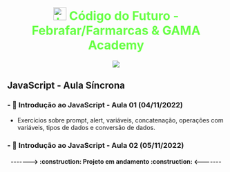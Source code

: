 <h1 align="center" style="color:#68ff46"><img src="https://codigodofuturo.corporate.gama.academy/wp-content/uploads/sites/41/2022/08/codigo-do-futuro-Favicon-150x150.png" alt="Logo Código do Futuro" width="30" height="30"> Código do Futuro - Febrafar/Farmarcas & GAMA Academy </h1>
<p align="center"><img src="http://img.shields.io/static/v1?label=STATUS&message=EM%20ANDAMENTO&color=GREEN&style=for-the-badge"/></p>

## JavaScript - Aula Síncrona

### - 📁 Introdução ao JavaScript - Aula 01 (04/11/2022)
* Exercícios sobre prompt, alert, variáveis, concatenação, operações com variáveis, tipos de dados e conversão de dados.

### - 📁 Introdução ao JavaScript - Aula 02 (05/11/2022)


<h4 align="center"> -------> :construction: Projeto em andamento :construction: <------- </h4>

<!--

'#68ff46'
## 🗂 Modules

### 1 Front-end

#### Class 01 | Agile Methodology
    -  Agile Methodology
    -  Tradicional model x Agile teams
    -  Agile Manifest
    -  What is Scrum?
    -  Scrum Roles
    -  Scrum Advantages
    -  Scrum: Rituals and Cerimonies
    -  Scrum: Artifacts
    -  Scrum Practices I
    -  Scrum Practices II
    -  Scrum: Backlog Refinement
    -  Kanban

#### Class 02 | GIT
    -  Presentation and introduction to the theme
    -  Installation and basic commands
    -  Github and Remote repository
    -  Branch and Merge
    -  Fork, Pull Request and Github Pages

#### Class 03 | Introduction to JavaScript
    -  Review Basic JavaScript
    -  Template String
    -  Ternary Operator
    -  Arrow Functions
    -  Arrays, Spread & Methods
    -  Objects Destructuring
    -  SPA, PWA, and Web Components
    -  Project

#### Class 04 | JavaScript Practice
    -  Explicar o conceito de infraestrutura como código
    -  O que existia antes da infraestrutura como código?
    -  2 paradigmas para a infraestrutura como código: 
        -  código imperativo vs código declarativo
    -  Ecossistema de ferramentas
        -  diferenças entre tecnologias 
        -  tecnologias que devemos conhecer
    -  O princípio da idempotência

#### Class 05 | Angular: Components
    -  O que é AWS CloudFormation?
    -  Como usar essa ferramenta?
    -  Onde usamos?
    -  Quem usa?
    -  Está na hora de praticar!

#### Class 06 | Angular: Properties and Events
    -  Integração de Classs 4 e 5

#### Class 07 | Angular: Directives
    -  O que é Ansible?
    -  Como usar essa ferramenta?
    -  Onde usamos?
    -  Quem usa?
    -  Está na hora de praticar!

#### Class 08 | Angular: Encapsulation and Pipes
    -  O que é Terraform?
    -  Como usar essa ferramenta?
    -  Onde usamos?
    -  Quem usa?
    -  Está na hora de praticar!

#### Class 09 | Angular: Routes and Modules
    -  Integração de Classs 7 e 8 

#### Class 10 | Angular: Interfaces
    -  Detalhes de TF (Terraform DSL)
    -  Escrevemos um modelo mais complexo
    -  O que é um provisionador?
    -  O que é um módulo?

#### Class 11 | Angular: Forms
    -  Detalhes de TF (Terraform DSL)
    -  Escrevemos um modelo mais complexo
    -  O que é um provisionador?
    -  O que é um módulo?

#### Class 12 | Angular: Libraries and Deploy with Firebase
    -  Integração das Classs 10 e 11

### 2 Back-end

#### Class 01 | Introduction to .NET
    -  Definir e explicar o objetivo da disciplina
    -  Enumerar e percorrer os temas vistos em Introdução à Informática e Infraestrutura I
    -  Localizar em tempo e espaço os temas vistos em um mapa do mundo da infraestrutura moderna
    -  Apresentar os conteúdos da Infraestrutura II e explicar como aumentam os conteúdos já adquiridos

#### Class 02 | .NET Frameworks
    -  Explicar o que é DevOps
    -  Problemas que ele resolve
    -  .NET Core
    -  Perfis e pessoas que atuam no ecossistema DevOps
    -  O que se espera de uma pessoa que se desenvolve nesse ecossistema

#### Class 03 | Identity Server and Visual Studio
    -  Integração de Classs 1 e 2

#### Class 04 | Object-oriented
    -  Explicar o conceito de infraestrutura como código
    -  O que existia antes da infraestrutura como código?
    -  2 paradigmas para a infraestrutura como código: 
        -  código imperativo vs código declarativo
    -  Ecossistema de ferramentas
        -  diferenças entre tecnologias 
        -  tecnologias que devemos conhecer
    -  O princípio da idempotência

#### Class 05 | SOLID Principles
    -  O que é AWS CloudFormation?
    -  Como usar essa ferramenta?
    -  Onde usamos?
    -  Quem usa?
    -  Está na hora de praticar!

#### Class 06 | Best pratices for software development and testing
    -  Integração de Classs 4 e 5

#### Class 07 | Database: Fundamentals
    -  O que é Ansible?
    -  Como usar essa ferramenta?
    -  Onde usamos?
    -  Quem usa?
    -  Está na hora de praticar!

#### Class 08 | Database: MySQL
    -  O que é Terraform?
    -  Como usar essa ferramenta?
    -  Onde usamos?
    -  Quem usa?
    -  Está na hora de praticar!

#### Class 09 | MVC Pattern, Models and Views
    -  Integração de Classs 7 e 8 

#### Class 10 | Design Patterns
    -  Detalhes de TF (Terraform DSL)
    -  Escrevemos um modelo mais complexo
    -  O que é um provisionador?
    -  O que é um módulo?

#### Class 11 | API's
    -  Detalhes de TF (Terraform DSL)
    -  Escrevemos um modelo mais complexo
    -  O que é um provisionador?
    -  O que é um módulo?

#### Class 12 | Message Brokers and Traceability ID
    -  Integração das Classs 10 e 11

#### Class 13 | Idempotence, Circuit Breaker and Telemetry
    -  O que são e para que servem?
    -  Que papel eles desempenham no mundo da infraestrutura moderna?
    -  Quais tecnologias existem?
    -  Apresentando Jenkins (e diferentes maneiras de executá-lo)
    -  Scripting como amálgama

#### Class 14 | Testing and Error handling
    -  Qual é o processo de construção e o que incluímos nele?
        -  Maven: compilação e gerenciamento de configurações
        -  Testing: Unit testing
        -  Docker: construção de imagens
    -  O que é continuous integration (CI) e por que é importante conhecer o conceito?
        -  Triggers
    -  O que é um artefato?
        -  Onde armazenamos o produto do processo Build?
        -  Princípio da imutabilidade
        -->